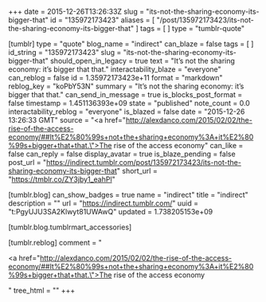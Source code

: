 +++
date = 2015-12-26T13:26:33Z
slug = "its-not-the-sharing-economy-its-bigger-that"
id = "135972173423"
aliases = [ "/post/135972173423/its-not-the-sharing-economy-its-bigger-that" ]
tags = [ ]
type = "tumblr-quote"

[tumblr]
type = "quote"
blog_name = "indirect"
can_blaze = false
tags = [ ]
id_string = "135972173423"
slug = "its-not-the-sharing-economy-its-bigger-that"
should_open_in_legacy = true
text = "It’s not the sharing economy: it’s bigger that that."
interactability_blaze = "everyone"
can_reblog = false
id = 1.35972173423e+11
format = "markdown"
reblog_key = "koPbY53N"
summary = "It’s not the sharing economy: it’s bigger that that."
can_send_in_message = true
is_blocks_post_format = false
timestamp = 1.451136393e+09
state = "published"
note_count = 0.0
interactability_reblog = "everyone"
is_blazed = false
date = "2015-12-26 13:26:33 GMT"
source = "<a href=\"http://alexdanco.com/2015/02/02/the-rise-of-the-access-economy/##It%E2%80%99s+not+the+sharing+economy%3A+it%E2%80%99s+bigger+that+that.\">The rise of the access economy</a>"
can_like = false
can_reply = false
display_avatar = true
is_blaze_pending = false
post_url = "https://indirect.tumblr.com/post/135972173423/its-not-the-sharing-economy-its-bigger-that"
short_url = "https://tmblr.co/ZY3jby1_eahPl"

[tumblr.blog]
can_show_badges = true
name = "indirect"
title = "indirect"
description = ""
url = "https://indirect.tumblr.com/"
uuid = "t:PgyUJU3SA2Klwyt81UWAwQ"
updated = 1.738205153e+09

[tumblr.blog.tumblrmart_accessories]

[tumblr.reblog]
comment = "<p><a href=\"http://alexdanco.com/2015/02/02/the-rise-of-the-access-economy/##It%E2%80%99s+not+the+sharing+economy%3A+it%E2%80%99s+bigger+that+that.\">The rise of the access economy</a></p>"
tree_html = ""
+++
